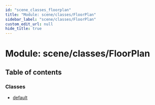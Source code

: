 ```yaml
---
id: "scene_classes_floorplan"
title: "Module: scene/classes/FloorPlan"
sidebar_label: "scene/classes/FloorPlan"
custom_edit_url: null
hide_title: true
---
```


# Module: scene/classes/FloorPlan

## Table of contents

### Classes

- [default](../classes/scene_classes_floorplan.default.md)

